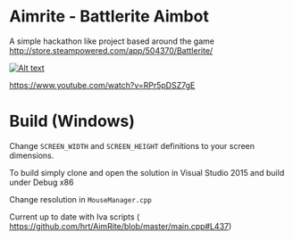 # Aimrite - Battlerite Aimbot
A simple hackathon like project based around the game http://store.steampowered.com/app/504370/Battlerite/

[![Alt text](https://img.youtube.com/vi/RPr5pDSZ7gE/0.jpg)](https://www.youtube.com/watch?v=RPr5pDSZ7gE)

https://www.youtube.com/watch?v=RPr5pDSZ7gE

# Build (Windows)
Change ```SCREEN_WIDTH``` and ```SCREEN_HEIGHT``` definitions to your screen dimensions.

To build simply clone and open the solution in Visual Studio 2015 and build under Debug x86


Change resolution in ```MouseManager.cpp```

Current up to date with Iva scripts ( https://github.com/hrt/AimRite/blob/master/main.cpp#L437)
